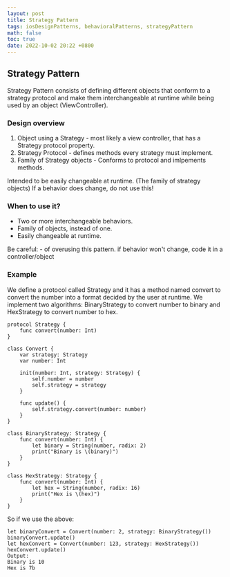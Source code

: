 ```yaml
---
layout: post
title: Strategy Pattern
tags: iosDesignPatterns, behavioralPatterns, strategyPattern
math: false
toc: true
date: 2022-10-02 20:22 +0800
---
```


## Strategy Pattern

Strategy Pattern consists of defining different objects that conform to a strategy protocol and make them interchangeable at runtime while being used by an object (ViewController).

### Design overview

1. Object using a Strategy - most likely a view controller, that has a Strategy protocol property.
2. Strategy Protocol - defines methods every strategy must implement.
3. Family of Strategy objects - Conforms to protocol and imlpements methods.

Intended to be easily changeable at runtime. (The family of strategy objects)
If a behavior does change, do not use this!

### When to use it?

- Two or more interchangeable behaviors.
- Family of objects, instead of one.
- Easily changeable at runtime.

Be careful: - of overusing this pattern.
if behavior won't change, code it in a controller/object

### Example

We define a protocol called Strategy and it has a method named convert to convert the number into a format decided by the user at runtime.
We implement two algorithms: BinaryStrategy to convert number to binary and HexStrategy to convert number to hex.

```
protocol Strategy {
    func convert(number: Int)
}

class Convert {
    var strategy: Strategy
    var number: Int

    init(number: Int, strategy: Strategy) {
        self.number = number
        self.strategy = strategy
    }

    func update() {
        self.strategy.convert(number: number)
    }
}

class BinaryStrategy: Strategy {
    func convert(number: Int) {
        let binary = String(number, radix: 2)
        print("Binary is \(binary)")
    }
}

class HexStrategy: Strategy {
    func convert(number: Int) {
        let hex = String(number, radix: 16)
        print("Hex is \(hex)")
    }
}
```

So if we use the above:

```
let binaryConvert = Convert(number: 2, strategy: BinaryStrategy())
binaryConvert.update()
let hexConvert = Convert(number: 123, strategy: HexStrategy())
hexConvert.update()
Output:
Binary is 10
Hex is 7b
```
